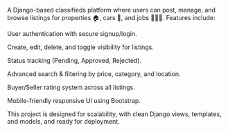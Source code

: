 A Django-based classifieds platform where users can post, manage, and browse listings for properties 🏠, cars 🚗, and jobs 👷🏾‍♂️.
Features include:

User authentication with secure signup/login.

Create, edit, delete, and toggle visibility for listings.

Status tracking (Pending, Approved, Rejected).

Advanced search & filtering by price, category, and location.

Buyer/Seller rating system across all listings.

Mobile-friendly responsive UI using Bootstrap.

This project is designed for scalability, with clean Django views, templates, and models, and ready for deployment.
